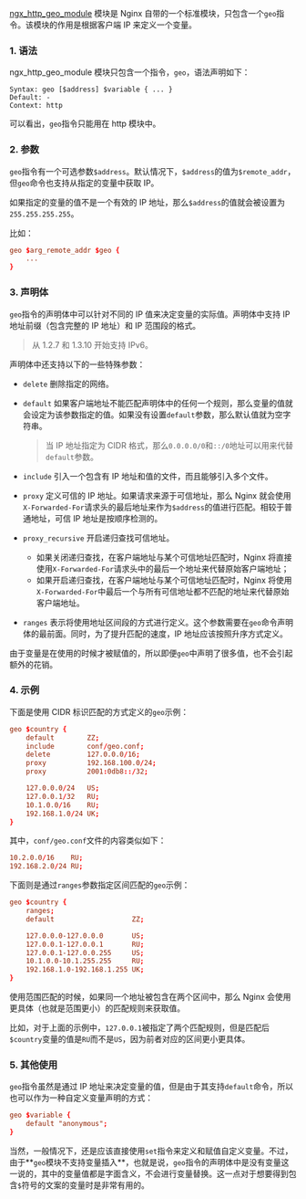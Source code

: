 [ngx_http_geo_module](https://nginx.org/en/docs/http/ngx_http_geo_module.html) 模块是 Nginx 自带的一个标准模块，只包含一个`geo`指令。该模块的作用是根据客户端 IP 来定义一个变量。

### 1. 语法

ngx_http_geo_module 模块只包含一个指令，`geo`，语法声明如下：

```
Syntax: geo [$address] $variable { ... }
Default: -
Context: http
```

可以看出，`geo`指令只能用在 http 模块中。

### 2. 参数

`geo`指令有一个可选参数`$address`。默认情况下，`$address`的值为`$remote_addr`，但`geo`命令也支持从指定的变量中获取 IP。

如果指定的变量的值不是一个有效的 IP 地址，那么`$address`的值就会被设置为`255.255.255.255`。

比如：

```conf
geo $arg_remote_addr $geo {
    ...
}
```

### 3. 声明体

`geo`指令的声明体中可以针对不同的 IP 值来决定变量的实际值。声明体中支持 IP 地址前缀（包含完整的 IP 地址）和 IP 范围段的格式。

> 从 1.2.7 和 1.3.10 开始支持 IPv6。

声明体中还支持以下的一些特殊参数：

* `delete` 删除指定的网络。

* `default` 如果客户端地址不能匹配声明体中的任何一个规则，那么变量的值就会设定为该参数指定的值。如果没有设置`default`参数，那么默认值就为空字符串。

    > 当 IP 地址指定为 CIDR 格式，那么`0.0.0.0/0`和`::/0`地址可以用来代替`default`参数。

* `include` 引入一个包含有 IP 地址和值的文件，而且能够引入多个文件。

* `proxy` 定义可信的 IP 地址。如果请求来源于可信地址，那么 Nginx 就会使用`X-Forwarded-For`请求头的最后地址来作为`$address`的值进行匹配。相较于普通地址，可信 IP 地址是按顺序检测的。

* `proxy_recursive` 开启递归查找可信地址。

    - 如果关闭递归查找，在客户端地址与某个可信地址匹配时，Nginx 将直接使用`X-Forwarded-For`请求头中的最后一个地址来代替原始客户端地址；
    - 如果开启递归查找，在客户端地址与某个可信地址匹配时，Nginx 将使用`X-Forwarded-For`中最后一个与所有可信地址都不匹配的地址来代替原始客户端地址。

* `ranges` 表示将使用地址区间段的方式进行定义。这个参数需要在`geo`命令声明体的最前面。同时，为了提升匹配的速度，IP 地址应该按照升序方式定义。

由于变量是在使用的时候才被赋值的，所以即便`geo`中声明了很多值，也不会引起额外的花销。

### 4. 示例

下面是使用 CIDR 标识匹配的方式定义的`geo`示例：

```conf
geo $country {
    default        ZZ;
    include        conf/geo.conf;
    delete         127.0.0.0/16;
    proxy          192.168.100.0/24;
    proxy          2001:0db8::/32;

    127.0.0.0/24   US;
    127.0.0.1/32   RU;
    10.1.0.0/16    RU;
    192.168.1.0/24 UK;
}
```

其中，`conf/geo.conf`文件的内容类似如下：

```conf
10.2.0.0/16    RU;
192.168.2.0/24 RU;
```

下面则是通过`ranges`参数指定区间匹配的`geo`示例：

```conf
geo $country {
    ranges;
    default                   ZZ;

    127.0.0.0-127.0.0.0       US;
    127.0.0.1-127.0.0.1       RU;
    127.0.0.1-127.0.0.255     US;
    10.1.0.0-10.1.255.255     RU;
    192.168.1.0-192.168.1.255 UK;
}
```

使用范围匹配的时候，如果同一个地址被包含在两个区间中，那么 Nginx 会使用更具体（也就是范围更小）的匹配规则来获取值。

比如，对于上面的示例中，`127.0.0.1`被指定了两个匹配规则，但是匹配后`$country`变量的值是`RU`而不是`US`，因为前者对应的区间更小更具体。

### 5. 其他使用

`geo`指令虽然是通过 IP 地址来决定变量的值，但是由于其支持`default`命令，所以也可以作为一种自定义变量声明的方式：

```conf
geo $variable {
    default "anonymous";
}
```

当然，一般情况下，还是应该直接使用`set`指令来定义和赋值自定义变量。不过，由于**`geo`模块不支持变量插入**，也就是说，`geo`指令的声明体中是没有变量这一说的，其中的变量值都是字面含义，不会进行变量替换。这一点对于想要得到包含`$`符号的文案的变量时是非常有用的。


